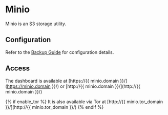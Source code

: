 # Minio

Minio is an S3 storage utility.

## Configuration

Refer to the [Backup Guide](/setup/backups) for configuration details.

## Access

The dashboard is available at [https://{{ minio.domain }}/](https://minio.domain }}/) or [http://{{ minio.domain }}/](http://{{ minio.domain }}/)

{% if enable_tor %}
It is also available via Tor at [http://{{ minio.tor_domain }}/](http://{{ minio.tor_domain }}/)
{% endif %}
